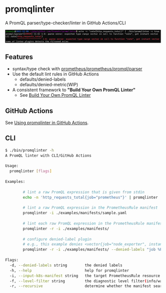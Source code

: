 # promqlinter

A PromQL parser/type-checker/linter in GitHub Actions/CLI

![img1.png](doc/example.png)

## Features

- syntax/type check with [prometheus/prometheus/promql/parser](https://pkg.go.dev/github.com/prometheus/prometheus/promql/parser#Inspect)
- Use the default lint rules in GitHub Actions
  - defaults/denied-labels
  - defaults/denied-metric(WIP)
- A consistent framework to **"Build Your Own PromQL Linter"**
  - See [Build Your Own PromQL Linter](doc/custom-linter.md)

## GitHub Actions

See [Using promqlinter in GitHub Actions](doc/github-actions.md).

## CLI

```bash
$ ./bin/promqlinter -h
A PromQL linter with CLI/GitHub Actions

Usage:
  promqlinter [flags]

Examples:

        # lint a raw PromQL expression that is given from stdin
        echo -n 'http_requests_total{job="prometheus"}' | promqlinter

        # lint a raw PromQL expression in the PrometheusRule manifest
        promqlinter -i ./examples/manifests/sample.yaml

        # lint each raw PromQL expression in the PrometheusRule manifests in ./manifest
        promqlinter -r -i ./examples/manifests/

        # configure denied-label plugin
        # e.g., this example denies <vector{job="node_exporter", instance=".*"}
        promqlinter -r -i ./examples/manifests/ --denied-labels "job %PAIR% node_exporter,instance %PAIR% .*"

Flags:
  -d, --denied-labels string        the denied labels
  -h, --help                        help for promqlinter
  -i, --input-k8s-manifest string   the target PrometheusRule resource
  -f, --level-filter string         the diagnostic level filter(info/warning/error) (default "error")
  -r, --recursive                   determine whether the manifest search process should be recursive
```
